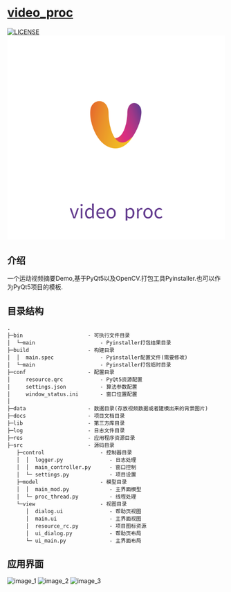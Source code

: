 # [video_proc](https://github.com/Mainvooid/video_proc)
[![LICENSE](https://img.shields.io/badge/license-MIT-blue.svg)](https://github.com/996icu/996.ICU/blob/master/LICENSE)
![video_proc](icon.svg)

## 介绍

一个运动视频摘要Demo,基于PyQt5以及OpenCV.打包工具Pyinstaller.也可以作为PyQt5项目的模板.

## 目录结构
```
.        
├─bin                     - 可执行文件目录
│  └─main                     - Pyinstaller打包结果目录                 
├─build                   - 构建目录
│  │  main.spec               - Pyinstaller配置文件(需要修改)
│  └─main                     - Pyinstaller打包临时目录
├─conf                    - 配置目录
│     resource.qrc            - PyQt5资源配置
│     settings.json           - 算法参数配置
│     window_status.ini       - 窗口位置配置
│      
├─data                    - 数据目录(存放视频数据或者建模出来的背景图片)
├─docs                    - 项目文档目录    
├─lib                     - 第三方库目录
├─log                     - 日志文件目录
├─res                     - 应用程序资源目录
├─src                     - 源码目录
   ├─control                  - 控制器目录
   │  │  logger.py               - 日志处理
   │  │  main_controller.py      - 窗口控制
   │  └─ settings.py             - 项目设置
   ├─model                    - 模型目录
   │  │  main_mod.py             - 主界面模型
   │  └─ proc_thread.py          - 线程处理
   └─view                     - 视图目录
      │  dialog.ui               - 帮助页视图
      │  main.ui                 - 主界面视图
      │  resource_rc.py          - 项目图标资源
      │  ui_dialog.py            - 帮助页布局
      └─ ui_main.py              - 主界面布局
```
## 应用界面
![image_1](docs/image_1.jpg)
![image_2](docs/image_2.jpg)
![image_3](docs/image_3.png)
